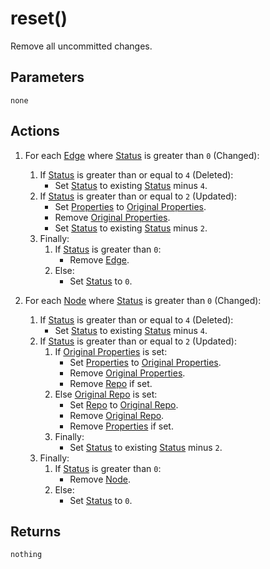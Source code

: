 # reset()
Remove all uncommitted changes.

## Parameters

`none`

## Actions

1. For each [Edge](../definition/edge.md) where [Status](../definition/element-status.md) is greater than `0` (Changed):
    1. If [Status](../definition/element-status.md) is greater than or equal to `4` (Deleted):
        * Set [Status](../definition/element-status.md) to existing [Status](../definition/element-status.md) minus `4`.
    1. If [Status](../definition/element-status.md) is greater than or equal to `2` (Updated):
        * Set [Properties](../definition/element-properties.md) to [Original Properties](../definition/element-original-properties.md).
        * Remove [Original Properties](../definition/element-original-properties.md).
        * Set [Status](../definition/element-status.md) to existing [Status](../definition/element-status.md) minus `2`.
    1. Finally:
        1. If [Status](../definition/element-status.md) is greater than `0`:
            * Remove [Edge](../definition/edge.md).
        1. Else:
            * Set [Status](../definition/element-status.md) to `0`.

1. For each [Node](../definition/node.md) where [Status](../definition/element-status.md) is greater than `0` (Changed):
    1. If [Status](../definition/element-status.md) is greater than or equal to `4` (Deleted):
        * Set [Status](../definition/element-status.md) to existing [Status](../definition/element-status.md) minus `4`.
    1. If [Status](../definition/element-status.md) is greater than or equal to `2` (Updated):
        1. If [Original Properties](../definition/element-original-properties.md) is set:
            * Set [Properties](../definition/element-properties.md) to [Original Properties](../definition/element-original-properties.md).
            * Remove [Original Properties](../definition/element-original-properties.md).
            * Remove [Repo](../definition/node-repo.md) if set.
        1. Else [Original Repo](../definition/node-original-repo.md) is set:
            * Set [Repo](../definition/node-repo.md) to [Original Repo](../definition/node-original-repo.md).
            * Remove [Original Repo](../definition/node-original-repo.md).
            * Remove [Properties](../definition/element-properties.md) if set.
        1. Finally:
            * Set [Status](../definition/element-status.md) to existing [Status](../definition/element-status.md) minus `2`.
    1. Finally:
        1. If [Status](../definition/element-status.md) is greater than `0`:
            * Remove [Node](../definition/node.md).
        1. Else:
            * Set [Status](../definition/element-status.md) to `0`.

## Returns

`nothing`